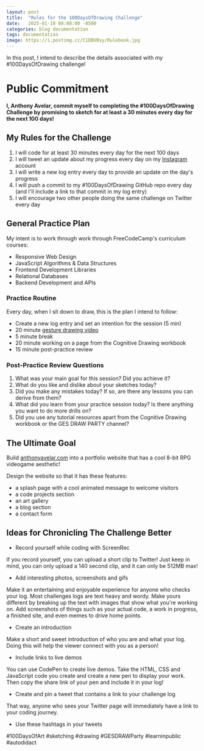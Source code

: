 ```yaml
---
layout: post
title:  "Rules for the 100DaysOfDrawing Challenge"
date:   2025-01-10 00:00:00 -0500
categories: blog documentation
tags: documentation
image: https://i.postimg.cc/C1DBVBsy/Rulebook.jpg
---
```


In this post, I intend to describe the details associated with my #100DaysOfDrawing challenge!





# Public Commitment
**I, Anthony Avelar, commit myself to completing the #100DaysOfDrawing Challenge by promising to sketch for at least a 30 minutes every day for the next 100 days!**


## My Rules for the Challenge
1. I will code for at least 30 minutes every day for the next 100 days
2. I will tweet an update about my progress every day on my [Instagram](https://www.instagram.com/autodidactdiary/) account
3. I will write a new log entry every day to provide an update on the day's progress
4. I will push a commit to my #100DaysOfDrawing GitHub repo every day (and I'll include a link to that commit in my log entry)
5. I will encourage two other people doing the same challenge on Twitter every day


## General Practice Plan
My intent is to work through work through FreeCodeCamp's curriculum courses:
- Responsive Web Design
- JavaScript Algorithms & Data Structures
- Frontend Development Libraries
- Relational Databases
- Backend Development and APIs



### Practice Routine
Every day, when I sit down to draw, this is the plan I intend to follow:
- Create a new log entry and set an intention for the session (5 min)
- 20 minute [gesture drawing video](https://www.youtube.com/@GESDRAWPARTY)
- 5 minute break
- 20 minute working on a page from the Cognitive Drawing workbook
- 15 minute post-practice review



### Post-Practice Review Questions

1. What was your main goal for this session? Did you achieve it?
2. What do you like and dislike about your sketches today?
3. Did you make any mistakes today? If so, are there any lessons you can derive from them?
4. What did you learn from your practice session today? Is there anything you want to do more drills on?
5. Did you use any tutorial resources apart from the Cognitive Drawing workbook or the GES DRAW PARTY channel?





## The Ultimate Goal
Build [anthonyavelar.com](https://anthonyavelar.com/) into a portfolio website that has a cool 8-bit RPG videogame aesthetic!

Design the website so that it has these features:
- a splash page with a cool animated message to welcome visitors
- a code projects section
- an art gallery
- a blog section
- a contact form





## Ideas for Chronicling The Challenge Better

- Record yourself while coding with ScreenRec

If you record yourself, you can upload a short clip to Twitter! Just keep in mind, you can only upload a 140 second clip, and it can only be 512MB max!


- Add interesting photos, screenshots and gifs

Make it an entertaining and enjoyable experience for anyone who checks your log. Most challenges logs are text heavy and wordy. Make yours different by breaking up the text with images that show what you're working on. Add screenshots of things such as your actual code, a work in progress, a finished site, and even memes to drive home points. 


- Create an introduction

Make a short and sweet introduction of who you are and what your log. Doing this will help the viewer connect with you as a person!


- Include links to live demos

You can use CodePen to create live demos. Take the HTML, CSS and JavaScript code you create and create a new pen to display your work. Then copy the share link of your pen and include it in your log!


- Create and pin a tweet that contains a link to your challenge log

That way, anyone who sees your Twitter page will immediately have a link to your coding journey. 


- Use these hashtags in your tweets

#100DaysOfArt
#sketching
#drawing
#GESDRAWParty
#learninpublic
#autodidact
